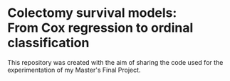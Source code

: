 # Colectomy survival models: <br> From Cox regression to ordinal classification
This repository was created with the aim of sharing the code used for the experimentation of my Master's Final Project.
